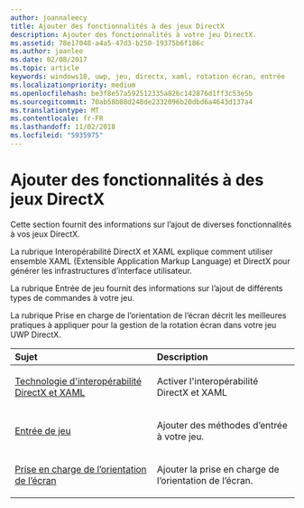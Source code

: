 ```yaml
---
author: joannaleecy
title: Ajouter des fonctionnalités à des jeux DirectX
description: Ajouter des fonctionnalités à votre jeu DirectX.
ms.assetid: 78e17048-a4a5-47d3-b250-19375b6f186c
ms.author: joanlee
ms.date: 02/08/2017
ms.topic: article
keywords: windows10, uwp, jeu, directx, xaml, rotation écran, entrée
ms.localizationpriority: medium
ms.openlocfilehash: be3f8e57a592512335a826c142876d1ff3c53e5b
ms.sourcegitcommit: 70ab58b88d248de2332096b20dbd6a4643d137a4
ms.translationtype: MT
ms.contentlocale: fr-FR
ms.lasthandoff: 11/02/2018
ms.locfileid: "5935975"
---
```

# <a name="add-features-to-directx-games"></a>Ajouter des fonctionnalités à des jeux DirectX

Cette section fournit des informations sur l’ajout de diverses fonctionnalités à vos jeux DirectX.

La rubrique Interopérabilité DirectX et XAML explique comment utiliser ensemble XAML (Extensible Application Markup Language) et DirectX pour générer les infrastructures d’interface utilisateur.

La rubrique Entrée de jeu fournit des informations sur l’ajout de différents types de commandes à votre jeu.

La rubrique Prise en charge de l’orientation de l’écran décrit les meilleures pratiques à appliquer pour la gestion de la rotation écran dans votre jeu UWP DirectX.

<table>
<colgroup>
<col width="50%" />
<col width="50%" />
</colgroup>
<thead>
<tr class="header">
<th align="left">Sujet</th>
<th align="left">Description</th>
</tr>
</thead>
<tbody>
<tr class="odd">
<td align="left"><p><a href="directx-and-xaml-interop.md">Technologie d'interopérabilité DirectX et XAML</a></p></td>
<td align="left"><p>Activer l'interopérabilité DirectX et XAML</p></td>
</tr>
<tr class="even">
<td align="left"><p><a href="directx-game-input.md">Entrée de jeu</a></p></td>
<td align="left"><p>Ajouter des méthodes d’entrée à votre jeu.</p></td>
</tr>
<tr class="odd">
<td align="left"><p><a href="supporting-screen-rotation-directx-and-cpp.md">Prise en charge de l’orientation de l’écran</a></p></td>
<td align="left"><p>Ajouter la prise en charge de l’orientation de l’écran.</p></td>
</tr>
</tbody>
</table>